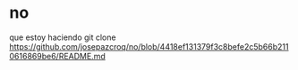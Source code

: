# no
que estoy haciendo
git clone https://github.com/josepazcroq/no/blob/4418ef131379f3c8befe2c5b66b2110616869be6/README.md
